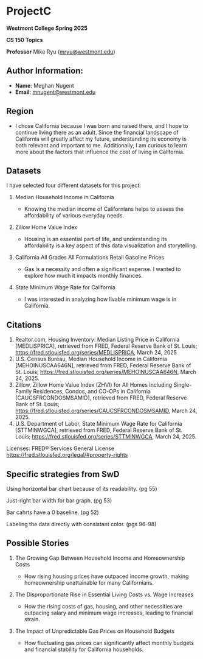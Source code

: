 # ProjectC
**Westmont College Spring 2025**

**CS 150 Topics** 

**Professor** Mike Ryu (mryu@westmont.edu) 

## Author Information:
* **Name**: Meghan Nugent
* **Email**: mnugent@westmont.edu

## Region
* I chose California because I was born and raised there, and I hope to continue living there as an adult. Since the financial landscape of California will greatly affect my future, understanding its economy is both relevant and important to me. Additionally, I am curious to learn more about the factors that influence the cost of living in California.

 ## Datasets
I have selected four different datasets for this project:
  1. Median Household Income in California
     * Knowing the median income of Californians helps to assess the affordability of various everyday needs.

  2. Zillow Home Value Index
     * Housing is an essential part of life, and understanding its affordability is a key aspect of this data visualization and storytelling.

  4. California All Grades All Formulations Retail Gasoline Prices
     * Gas is a necessity and often a significant expense. I wanted to explore how much it impacts monthly finances.

  5. State Minimum Wage Rate for California
     * I was interested in analyzing how livable minimum wage is in California.

## Citations
1. Realtor.com, Housing Inventory: Median Listing Price in California [MEDLISPRICA], retrieved from FRED, Federal Reserve Bank of St. Louis; https://fred.stlouisfed.org/series/MEDLISPRICA, March 24, 2025  
2. U.S. Census Bureau, Median Household Income in California [MEHOINUSCAA646N], retrieved from FRED, Federal Reserve Bank of St. Louis; https://fred.stlouisfed.org/series/MEHOINUSCAA646N, March 24, 2025.
3. Zillow, Zillow Home Value Index (ZHVI) for All Homes Including Single-Family Residences, Condos, and CO-OPs in California [CAUCSFRCONDOSMSAMID], retrieved from FRED, Federal Reserve Bank of St. Louis; https://fred.stlouisfed.org/series/CAUCSFRCONDOSMSAMID, March 24, 2025.
4. U.S. Department of Labor, State Minimum Wage Rate for California [STTMINWGCA], retrieved from FRED, Federal Reserve Bank of St. Louis; https://fred.stlouisfed.org/series/STTMINWGCA, March 24, 2025.

Licenses: FRED® Services General License 
https://fred.stlouisfed.org/legal/#property-rights
 
## Specific strategies from SwD
Using horizontal bar chart because of its readability. (pg 55)

Just-right bar width for bar graph. (pg 53)

Bar cahrts have a 0 baseline. (pg 52)

Labeling the data directly with consistant color. (pgs 96-98)

## Possible Stories
1. The Growing Gap Between Household Income and Homeownership Costs
   * How rising housing prices have outpaced income growth, making homeownership unattainable for many Californians.
      
2. The Disproportionate Rise in Essential Living Costs vs. Wage Increases
   * How the rising costs of gas, housing, and other necessities are outpacing salary and minimum wage increases, leading to financial strain.
  
3. The Impact of Unpredictable Gas Prices on Household Budgets
   * How fluctuating gas prices can significantly affect monthly budgets and financial stability for California households.
